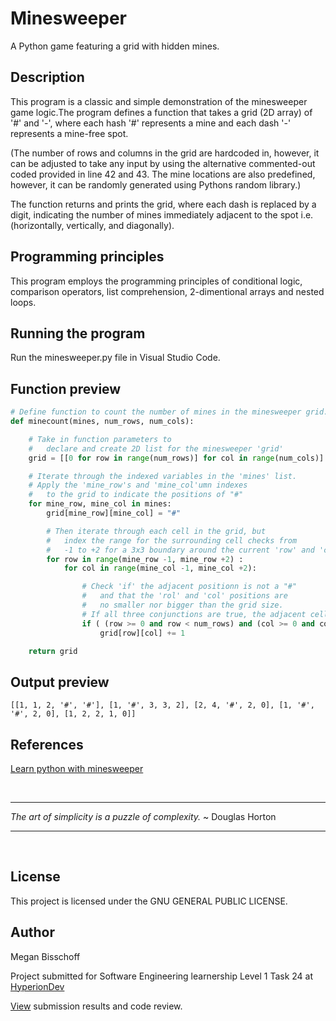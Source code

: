 # Minesweeper

A Python game featuring a grid with hidden mines.

## Description

This program is a classic and simple demonstration of the minesweeper game logic.The program defines a function that takes a grid (2D array) of '#' and '-', where each hash '#' represents a mine and each dash '-' represents a mine-free spot.

(The number of rows and columns in the grid are hardcoded in, however, it can be adjusted to take any input by using the alternative commented-out coded provided in line 42 and 43. The mine locations are also predefined, however, it can be randomly generated using Pythons random library.)

The function returns and prints the grid, where each dash is replaced by a digit, indicating the number of mines immediately adjacent to the spot i.e. (horizontally, vertically, and diagonally).

## Programming principles

This program employs the programming principles of conditional logic, comparison operators, list comprehension, 2-dimentional arrays and nested loops.

## Running the program

Run the minesweeper.py file in Visual Studio Code.

## Function preview

```python
# Define function to count the number of mines in the minesweeper grid.
def minecount(mines, num_rows, num_cols):

    # Take in function parameters to
    #   declare and create 2D list for the minesweeper 'grid'
    grid = [[0 for row in range(num_rows)] for col in range(num_cols)]

    # Iterate through the indexed variables in the 'mines' list.
    # Apply the 'mine_row's and 'mine_col'umn indexes 
    #   to the grid to indicate the positions of "#"
    for mine_row, mine_col in mines:
        grid[mine_row][mine_col] = "#"

        # Then iterate through each cell in the grid, but
        #   index the range for the surrounding cell checks from
        #   -1 to +2 for a 3x3 boundary around the current 'row' and 'col' position.
        for row in range(mine_row -1, mine_row +2) :         
            for col in range(mine_col -1, mine_col +2): 

                # Check 'if' the adjacent positionn is not a "#"
                #   and that the 'rol' and 'col' positions are 
                #   no smaller nor bigger than the grid size.               
                # If all three conjunctions are true, the adjacent cell is counted.
                if ( (row >= 0 and row < num_rows) and (col >= 0 and col < num_cols) and grid[row][col] != "#" ):
                    grid[row][col] += 1

    return grid
```

## Output preview

```
[[1, 1, 2, '#', '#'], [1, '#', 3, 3, 2], [2, 4, '#', 2, 0], [1, '#', '#', 2, 0], [1, 2, 2, 1, 0]]
```

## References
[Learn python with minesweeper](https://www.youtube.com/watch?v=ptMMa-SDSeE)

&nbsp;
***
_The art of simplicity is a puzzle of complexity._ ~ Douglas Horton
***
&nbsp;

## License

This project is licensed under the GNU GENERAL PUBLIC LICENSE.

## Author

Megan Bisschoff

Project submitted for Software Engineering learnership Level 1 Task 24 at [HyperionDev](https://www.hyperiondev.com/)

[View](https://www.hyperiondev.com/portfolio/86596/) submission results and code review.  

